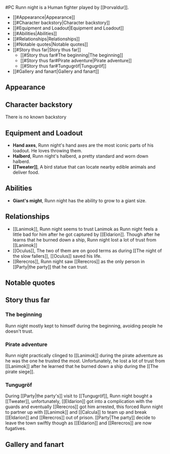 #PC 
Runn night is a Human fighter played by [[Þorvaldur]].
- [[#Appearance|Appearance]]
- [[#Character backstory|Character backstory]]
- [[#Equipment and Loadout|Equipment and Loadout]]
- [[#Abilities|Abilities]]
- [[#Relationships|Relationships]]
- [[#Notable quotes|Notable quotes]]
- [[#Story thus far|Story thus far]]
	- [[#Story thus far#The beginning|The beginning]]
	- [[#Story thus far#Pirate adventure|Pirate adventure]]
	- [[#Story thus far#Tungugröf|Tungugröf]]
- [[#Gallery and fanart|Gallery and fanart]]

## Appearance

## Character backstory
There is no known backstory
## Equipment and Loadout
- **Hand axes**, Runn night's hand axes are the most iconic parts of his loadout. He loves throwing them.
- **Halberd**, Runn night's halberd, a pretty standard and worn down halberd.
- **[[Tweater]]**, A bird statue that can locate nearby edible animals and deliver food.
## Abilities
- **Giant's might**, Runn night has the ability to grow to a giant size.
## Relationships
- [[Lanimok]], Runn night seems to trust Lanimok as Runn night feels a little bad for him after he got captured by [[Eldarion]]. Though after he learns that he burned down a ship, Runn night lost a lot of trust from [[Lanimok]]
- [[Oculus]], The two of them are on good terms as during [[The night of the slow fallers]], [[Oculus]] saved his life.
- [[Rerecros]], Runn night saw [[Rerecros]] as the only person in [[Party|the party]] that he can trust.
## Notable quotes

## Story thus far
### The beginning
Runn night mostly kept to himself during the beginning, avoiding people he doesn't trust.
### Pirate adventure
Runn night practically clinged to [[Lanimok]] during the pirate adventure as he was the one he trusted the most. Unfortunately, he lost a lot of trust from [[Lanimok]] after he learned that he burned down a ship during the [[The pirate siege]].
### Tungugröf
During [[Party|the party's]] visit to [[Tungugröf]], Runn night bought a [[Tweater]], unfortunately, [[Eldarion]] got into a complication with the guards and eventually [[Rerecros]] got him arrested, this forced Runn night to partner up with [[Lanimok]] and [[Calcula]] to team up and break [[Eldarion]] and [[Rerecros]] out of prison. [[Party|The party]] decide to leave the town swiftly though as [[Eldarion]] and [[Rerecros]] are now fugatives.
## Gallery and fanart
